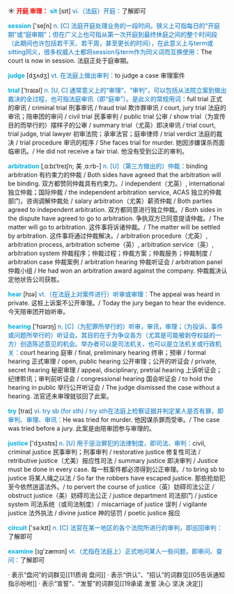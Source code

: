 ☀ <font color="red">**开庭 审理：**</font>
<font color="sky blue">**sit**</font> [sɪt] 
<font color="#0070c0">vi.（法庭）开庭：</font>了解即可

<font color="sky blue">**session**</font> ['seʃn] 
<font color="#0070c0">n. [C] 法庭开庭处理业务的一段时间。狭义上可指每日的“开庭期”或“庭审期”；但在广义上也可指从第一次开庭到最终休庭之间的整个时间段（此期间也许包括若干天、若干周，甚至更长的时间），在此意义上与term或sitting同义，很多权威人士都将session与term作为同义词而互换使用：</font>The court is now in session. 法庭正处于庭审期。

<font color="sky blue">**judge**</font> [dӡʌdӡ] 
<font color="#0070c0">vt. 在法庭上做出审判：</font>to judge a case 审理案件

<font color="sky blue">**trial**</font> ['traɪəl] 
<font color="#0070c0">n. [U, C] 通常意义上的“审理”、“审判”，可以包括从法院立案到做出裁决的全过程，也可指法庭审讯（即“庭审”）。是此义的常规用词：</font>full trial 正式的审讯 / criminal trial 刑事审讯 / fraud trial 欺诈罪审讯 / court, jury trial 法庭的审讯；陪审团的审问 / civil trial 民事审判 / public trial 公审 / show trial（为宣传目的而举行的）摆样子的公审 / summary trial（尤英）即决审讯 / trial court, trial judge, trial lawyer 初审法院；承审法官；庭审律师 / trial verdict 法庭的裁决 / trial procedure 审讯的程序 / She faces trial for murder. 她因涉嫌谋杀而面临审讯。/ He did not receive a fair trial. 他没有受到公正的审判。

<font color="sky blue">**arbitration**</font> [ˌɑ:bɪˈtreɪʃn; 美 ˌɑ:rb-]
<font color="#0070c0">n. [U]（第三方做出的）仲裁：</font>binding arbitration 有约束力的仲裁 / Both sides have agreed that the arbitration will be binding. 双方都赞同仲裁具有约束力。/ independent（尤英）, international 独立仲裁；国际仲裁 / the independent arbitration service, ACAS 独立的仲裁部门，咨询调解仲裁处 / salary arbitration（尤美）薪资仲裁 / Both parties agreed to independent arbitration. 双方都同意进行独立仲裁。/ Both sides in the dispute have agreed to go to arbitration. 争执双方已同意提请仲裁。/ The matter will go to arbitration. 这件事将诉诸仲裁。/ The matter will be settled by arbitration. 这件事将通过仲裁解决。/ arbitration procedure（尤英）, arbitration process, arbitration scheme（英）, arbitration service（英）, arbitration system 仲裁程序；仲裁过程；仲裁方案；仲裁服务；仲裁制度 / arbitration case 仲裁案例 / arbitration hearing 仲裁听证会 / arbitration panel 仲裁小组 / He had won an arbitration award against the company. 仲裁裁决认定他状告公司获胜。

<font color="sky blue">**hear**</font> [hɪə] 
<font color="#0070c0">vt.（在法庭上对案件进行）听审或审理：</font>The appeal was heard in private. 这桩上诉案不公开审理。/ Today the jury began to hear the evidence. 今天陪审团开始听审。

<font color="sky blue">**hearing**</font> ['hɪərɪŋ] 
<font color="#0070c0">n. [C]（为犯罪所举行的）听审，审讯，审理；（为投诉、事件或问题所举行的）听证会。其目的在于为争议各方（尤其是可能被剥夺权益的一方）创造陈述意见的机会。举办者可以是司法机关，也可以是立法机关或行政机关：</font>court hearing 庭审 / final, preliminary hearing 终审；预审 / formal hearing 正式审理 / open, public hearing 公开审理；公开的听证会 / private, secret hearing 秘密审理 / appeal, disciplinary, pretrial hearing 上诉听证会；纪律聆讯；审判前听证会 / congressional hearing 国会听证会 / to hold the hearing in public 举行公开听证会 / The judge dismissed the case without a hearing. 法官还未审理就驳回了此案。

<font color="sky blue">**try**</font> [traɪ] 
<font color="#0070c0">vi. try sb (for sth) / try sth在法庭上检察证据并判定某人是否有罪，即审判、审理、审讯：</font>He was tried for murder. 他因谋杀罪而受审。/ The case was tried before a jury. 此案是由陪审团参与审理的。

<font color="sky blue">**justice**</font> ['dӡʌstɪs] 
<font color="#0070c0">n. [U] 用于惩治罪犯的法律制度，即司法、审判：</font>civil, criminal justice 民事审判；刑事审判 / restorative justice 修复性司法 / retributive justice（尤美）报应性司法 / summary justice 即决审判 / Justice must be done in every case. 每一桩案件都必须得到公正审理。/ to bring sb to justice 将某人绳之以法 / So far the robbers have escaped justice. 那些抢劫犯至今依然逍遥法外。/ to pervert the course of justice（英）妨碍司法公正 / obstruct justice（美）妨碍司法公正 / justice department 司法部门 / justice system 司法系统（或司法制度）/ miscarriage of justice 误判 / vigilante justice 法外执法 / divine justice 神的惩罚 / poetic justice 报应

<font color="sky blue">**circuit**</font> ['sə:kɪt] 
<font color="#0070c0">n. [C] 法官在某一地区的各个法院所进行的审判，即巡回审判：</font>了解即可

<font color="sky blue">**examine**</font> [ɪɡ'zæmɪn] 
<font color="#0070c0">vt.（尤指在法庭上）正式地问某人一些问题，即审问、查问：</font>了解即可

· 表示“盘问”的词群见[[11质询 盘问]]
· 表示“供认”、“招认”的词群见[[05告诉通知 指示吩咐]]
· 表示“宣誓”、“发誓”的词群见[[19承诺 发誓 决心 坚决 决定]]
